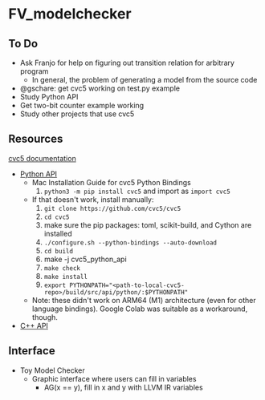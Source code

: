 # FV_modelchecker
## To Do
* Ask Franjo for help on figuring out transition relation for arbitrary program
  * In general, the problem of generating a model from the source code
* @gschare: get cvc5 working on test.py example
* Study Python API
* Get two-bit counter example working
* Study other projects that use cvc5

## Resources
[cvc5 documentation](https://cvc5.github.io/)
* [Python API](https://cvc5.github.io/docs/cvc5-1.0.2/api/python/python.html)
  * Mac Installation Guide for cvc5 Python Bindings
    1. `python3 -m pip install cvc5` and import as `import cvc5`
  * If that doesn't work, install manually:
    1. `git clone https://github.com/cvc5/cvc5`
    1. `cd cvc5`
    1. make sure the pip packages: toml, scikit-build, and Cython are installed
    1. `./configure.sh --python-bindings --auto-download`
    1. `cd build`
    1. make -j cvc5_python_api
    1. `make check`
    1. `make install`
    1. `export PYTHONPATH="<path-to-local-cvc5-repo>/build/src/api/python/:$PYTHONPATH"`
  * Note: these didn't work on ARM64 (M1) architecture (even for other language
    bindings). Google Colab was suitable as a workaround, though.
* [C++ API](https://cvc5.github.io/docs/cvc5-1.0.2/api/cpp/cpp.html)

## Interface
* Toy Model Checker
  * Graphic interface where users can fill in variables
    * AG(x == y), fill in x and y with LLVM IR variables
